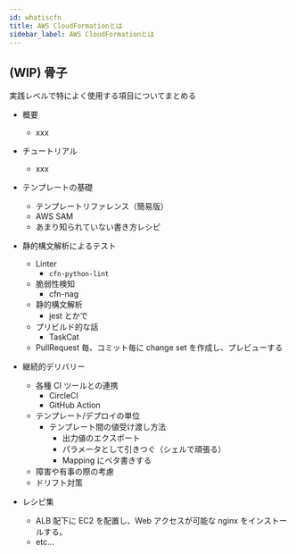 ```yaml
---
id: whatiscfn
title: AWS CloudFormationとは
sidebar_label: AWS CloudFormationとは
---
```


## (WIP) 骨子

実践レベルで特によく使用する項目についてまとめる

- 概要
  - xxx
- チュートリアル
  - xxx
- テンプレートの基礎
  - テンプレートリファレンス（簡易版）
  - AWS SAM
  - あまり知られていない書き方レシピ
- 静的構文解析によるテスト

  - Linter
    - `cfn-python-lint`
  - 脆弱性検知
    - cfn-nag
  - 静的構文解析
    - jest とかで
  - プリビルド的な話
    - TaskCat
  - PullRequest 毎、コミット毎に change set を作成し、プレビューする

- 継続的デリバリー

  - 各種 CI ツールとの連携
    - CircleCI
    - GitHub Action
  - テンプレート/デプロイの単位
    - テンプレート間の値受け渡し方法
      - 出力値のエクスポート
      - パラメータとして引きつぐ（シェルで頑張る）
      - Mapping にベタ書きする
  - 障害や有事の際の考慮
  - ドリフト対策

- レシピ集
  - ALB 配下に EC2 を配置し、Web アクセスが可能な nginx をインストールする。
  - etc...
